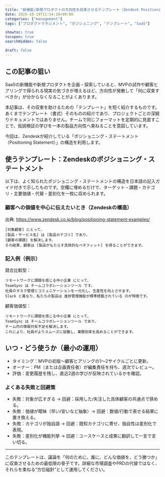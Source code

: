 ```yaml
---
title: "新機能/新規プロダクトの方向性を収束させるテンプレート（Zendesk Positioning Statement）"
date: 2025-10-19T11:54:28+09:00
categories: ["management"]
tags: ["プロダクトマネジメント", "ポジショニング", "テンプレート", "SaaS"]

showtoc: true
tocopen: true
searchHidden: false

draft: false
---
```


## この記事の狙い

SaaSの新機能や新規プロダクトを企画・探索していると、MVPの試作や顧客ヒアリングで得られる現実の気づきが増えるほど、方向性が発散して「何に収束すべきか」が分からなくなることがよくあります。

本記事は、その収束を助けるための「テンプレート」を短く紹介するものです。あくまでテンプレート（書式）そのものの紹介であり、プロジェクトごとの深掘りドキュメントではありません。チームで同じフォーマットを定期的に見直すことで、仮説検証の学びを一本の製品方向性へ束ねることを意図しています。

今回は、Zendeskが紹介している「ポジショニング・ステートメント（Positioning Statement）」の構造を利用します。

## 使うテンプレート：Zendeskのポジショニング・ステートメント

以下は、よく知られたポジショニング・ステートメントの構造を日本語の記入ガイド付きで示したものです。空欄に埋めるだけで、ターゲット・課題・カテゴリ・主要価値・代替・差別化を一枚に収められます。

### 顧客への価値を中心に伝えたいとき（Zendeskの構造）

出典: https://www.zendesk.co.jp/blog/positioning-statement-examples/

```text
[対象顧客] にとって、
[製品・サービス名] は [製品カテゴリ] であり、
[顧客の課題] を解決します。
その結果、顧客は [製品がもたらす具体的なベネフィット] を得ることができます。
```

### 記入例（例示）

競合比較型：

```text
リモートワークに課題を感じる中小企業 にとって、
TeamSync は チームコラボレーションツール です。
社員のタスク管理とコミュニケーションを一元化し、生産性を向上させます。
Slack と異なり、私たちの製品は 進捗管理機能が標準搭載されている のが特徴です。
```

顧客価値型：

```text
リモートワークに課題を感じる中小企業 にとって、
TeamSync は チームコラボレーションツール であり、
チーム内の情報共有不足を解決します。
これにより、社員がよりスムーズに協働し、業務効率を高めることができます。
```

## いつ・どう使うか（最小の運用）

- タイミング：MVPの初版〜顧客ヒアリングの1〜2サイクルごとに更新。
- オーナー：PM（または企画責任者）が編集責任を持ち、週次でレビュー。
- 評価：変更履歴を残し、直近2週の学びが反映されているかを確認。

### よくある失敗と回避策

- 失敗：対象が広すぎる → 回避：採用した/失注した具体顧客の共通点で狭める。
- 失敗：価値が曖昧（早い/安いなど抽象）→ 回避：数値/行動で表せる結果に置き換える。
- 失敗：カテゴリが独自語 → 回避：既知カテゴリに寄せ、独自性は差別化で表現。
- 失敗：差別化が機能列挙 → 回避：ユースケースと成果に翻訳して一言で言い切る。

---

このテンプレートは、議論を「何のために、誰に、どんな価値を、どう勝つか」に収束させるための最低限の骨子です。詳細な市場調査やPRDの代替ではなく、それらを束ねる“方位磁針”として運用してください。
